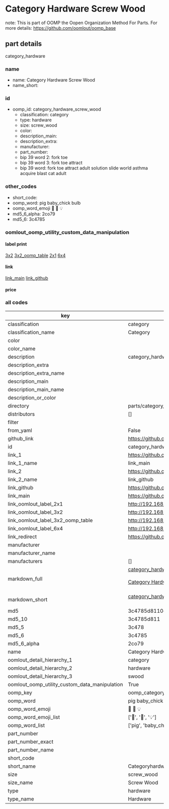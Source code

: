 # Category Hardware Screw Wood  

note: This is part of OOMP the Oopen Organization Method For Parts. For more details: https://github.com/oomlout/oomp_base

##  part details
  



category_hardware



### name
* name: Category Hardware Screw Wood
* name_short: 
### id
* oomp_id: category_hardware_screw_wood
  * classification: category
  * type: hardware
  * size: screw_wood
  * color: 
  * description_main: 
  * description_extra: 
  * manufacturer: 
  * part_number: 
  * bip 39 word 2: fork toe
  * bip 39 word 3: fork toe attract
  * bip 39 word: fork toe attract adult solution slide world asthma acquire blast cat adult

### other_codes
* short_code: 
* oomp_word: pig baby_chick bulb
* oomp_word_emoji :pig: :baby_chick: :bulb:
* md5_6_alpha: 2co79
* md5_6: 3c4785






### oomlout_oomp_utility_custom_data_manipulation
#### label print
[3x2](http://192.168.1.245:1112/?label=oomp%202co79)
[3x2_oomp_table](http://192.168.1.108:1112/?label=oomp%202co79)
[2x1](http://192.168.1.242:1112/?label=oomp%202co79)
[6x4](http://192.168.1.55:1112/?label=oomp%202co79)    

#### link

[link_main](https://github.com/oomlout/oomlout_oomp_version_1_messy/tree/main/parts/category_hardware_screw_wood) [link_github](https://github.com/oomlout/oomlout_oomp_version_1_messy/tree/main/parts/category_hardware_screw_wood)                             

#### price







### all codes 
| key | value |  
| --- | --- |  
| classification | category |  
| classification_name | Category |  
| color |  |  
| color_name |  |  
| description | category_hardware |  
| description_extra |  |  
| description_extra_name |  |  
| description_main |  |  
| description_main_name |  |  
| description_or_color |   |  
| directory | parts/category_hardware_screw_wood |  
| distributors | [] |  
| filter |  |  
| from_yaml | False |  
| github_link | https://github.com/oomlout/oomlout_oomp_part_src/tree/main/parts/category_hardware_screw_wood |  
| id | category_hardware_screw_wood |  
| link_1 | https://github.com/oomlout/oomlout_oomp_version_1_messy/tree/main/parts/category_hardware_screw_wood |  
| link_1_name | link_main |  
| link_2 | https://github.com/oomlout/oomlout_oomp_version_1_messy/tree/main/parts/category_hardware_screw_wood |  
| link_2_name | link_github |  
| link_github | https://github.com/oomlout/oomlout_oomp_version_1_messy/tree/main/parts/category_hardware_screw_wood |  
| link_main | https://github.com/oomlout/oomlout_oomp_version_1_messy/tree/main/parts/category_hardware_screw_wood |  
| link_oomlout_label_2x1 | http://192.168.1.242:1112/?label=oomp%202co79 |  
| link_oomlout_label_3x2 | http://192.168.1.245:1112/?label=oomp%202co79 |  
| link_oomlout_label_3x2_oomp_table | http://192.168.1.108:1112/?label=oomp%202co79 |  
| link_oomlout_label_6x4 | http://192.168.1.55:1112/?label=oomp%202co79 |  
| link_redirect | https://github.com/oomlout/oomlout_oomp_version_1_messy/tree/main/parts/category_hardware_screw_wood |  
| manufacturer |  |  
| manufacturer_name |  |  
| manufacturers | [] |  
| markdown_full | [category_hardware_screw_wood](none)<br>[](none)<br>[Category Hardware Screw Wood](none)<br><br> |  
| markdown_short | [category_hardware_screw_wood](none)<br><br> |  
| md5 | 3c4785d8110e1fb72e67603c1db8e2db |  
| md5_10 | 3c4785d811 |  
| md5_5 | 3c478 |  
| md5_6 | 3c4785 |  
| md5_6_alpha | 2co79 |  
| name | Category Hardware Screw Wood |  
| oomlout_detail_hierarchy_1 | category |  
| oomlout_detail_hierarchy_2 | hardware |  
| oomlout_detail_hierarchy_3 | swood |  
| oomlout_oomp_utility_custom_data_manipulation | True |  
| oomp_key | oomp_category_hardware_screw_wood |  
| oomp_word | pig baby_chick bulb |  
| oomp_word_emoji | :pig: :baby_chick: :bulb: |  
| oomp_word_emoji_list | [':pig:', ':baby_chick:', ':bulb:'] |  
| oomp_word_list | ['pig', 'baby_chick', 'bulb'] |  
| part_number |  |  
| part_number_exact |  |  
| part_number_name |  |  
| short_code |  |  
| short_name | Categoryhardware |  
| size | screw_wood |  
| size_name | Screw Wood |  
| type | hardware |  
| type_name | Hardware |  
